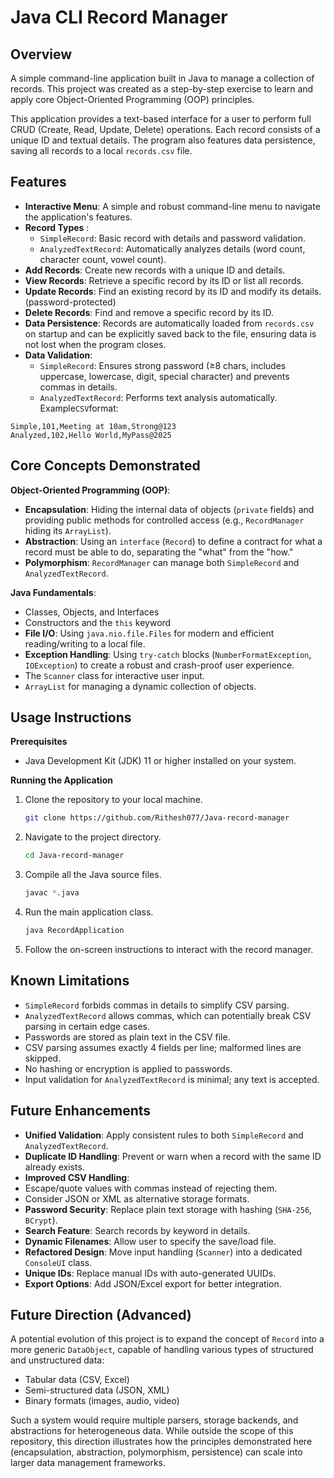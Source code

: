 # Java CLI Record Manager

## Overview

A simple command-line application built in Java to manage a collection of records. This project was created as a step-by-step exercise to learn and apply core Object-Oriented Programming (OOP) principles.

This application provides a text-based interface for a user to perform full CRUD (Create, Read, Update, Delete) operations. Each record consists of a unique ID and textual details. The program also features data persistence, saving all records to a local `records.csv` file.

## Features

- **Interactive Menu**: A simple and robust command-line menu to navigate the application's features.
- **Record Types** :
  - `SimpleRecord`: Basic record with details and password validation.
  - `AnalyzedTextRecord`: Automatically analyzes details (word count, character count, vowel count).
- **Add Records**: Create new records with a unique ID and details.
- **View Records**: Retrieve a specific record by its ID or list all records.
- **Update Records**: Find an existing record by its ID and modify its details.(password-protected)
- **Delete Records**: Find and remove a specific record by its ID.
- **Data Persistence**: Records are automatically loaded from `records.csv` on startup and can be explicitly saved back to the file, ensuring data is not lost when the program closes.
- **Data Validation**:
  - `SimpleRecord`: Ensures strong password (≥8 chars, includes uppercase, lowercase, digit, special character) and prevents commas in details.
  - `AnalyzedTextRecord`: Performs text analysis automatically.
    Example`CSV`format:

```csv
Simple,101,Meeting at 10am,Strong@123
Analyzed,102,Hello World,MyPass@2025
```

## Core Concepts Demonstrated

**Object-Oriented Programming (OOP)**:

- **Encapsulation**: Hiding the internal data of objects (`private` fields) and providing public methods for controlled access (e.g., `RecordManager` hiding its `ArrayList`).
- **Abstraction**: Using an `interface` (`Record`) to define a contract for what a record must be able to do, separating the "what" from the "how."
- **Polymorphism**: `RecordManager` can manage both `SimpleRecord` and `AnalyzedTextRecord`.

**Java Fundamentals**:

- Classes, Objects, and Interfaces
- Constructors and the `this` keyword
- **File I/O**: Using `java.nio.file.Files` for modern and efficient reading/writing to a local file.
- **Exception Handling**: Using `try-catch` blocks (`NumberFormatException`, `IOException`) to create a robust and crash-proof user experience.
- The `Scanner` class for interactive user input.
- `ArrayList` for managing a dynamic collection of objects.

## Usage Instructions

**Prerequisites**

- Java Development Kit (JDK) 11 or higher installed on your system.

**Running the Application**

1.  Clone the repository to your local machine.
    ```bash
    git clone https://github.com/Rithesh077/Java-record-manager
    ```
2.  Navigate to the project directory.
    ```bash
    cd Java-record-manager
    ```
3.  Compile all the Java source files.
    ```bash
    javac *.java
    ```
4.  Run the main application class.
    ```bash
    java RecordApplication
    ```
5.  Follow the on-screen instructions to interact with the record manager.

## Known Limitations

- `SimpleRecord` forbids commas in details to simplify CSV parsing.
- `AnalyzedTextRecord` allows commas, which can potentially break CSV parsing in certain edge cases.
- Passwords are stored as plain text in the CSV file.
- CSV parsing assumes exactly 4 fields per line; malformed lines are skipped.
- No hashing or encryption is applied to passwords.
- Input validation for `AnalyzedTextRecord` is minimal; any text is accepted.

## Future Enhancements

- **Unified Validation**: Apply consistent rules to both `SimpleRecord` and `AnalyzedTextRecord`.
- **Duplicate ID Handling**: Prevent or warn when a record with the same ID already exists.
- **Improved CSV Handling**:
- Escape/quote values with commas instead of rejecting them.
- Consider JSON or XML as alternative storage formats.
- **Password Security**: Replace plain text storage with hashing (`SHA-256`, `BCrypt`).
- **Search Feature**: Search records by keyword in details.
- **Dynamic Filenames**: Allow user to specify the save/load file.
- **Refactored Design**: Move input handling (`Scanner`) into a dedicated `ConsoleUI` class.
- **Unique IDs**: Replace manual IDs with auto-generated UUIDs.
- **Export Options**: Add JSON/Excel export for better integration.

## Future Direction (Advanced)

A potential evolution of this project is to expand the concept of `Record` into a more generic `DataObject`, capable of handling various types of structured and unstructured data:

- Tabular data (CSV, Excel)
- Semi-structured data (JSON, XML)
- Binary formats (images, audio, video)

Such a system would require multiple parsers, storage backends, and abstractions for heterogeneous data.
While outside the scope of this repository, this direction illustrates how the principles demonstrated here (encapsulation, abstraction, polymorphism, persistence) can scale into larger data management frameworks.
